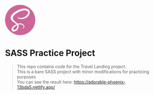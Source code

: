 <a href="https://sass-lang.com/" title="SASS"><img src="./resources/icons/sass.png" alt="SASS logo" width="100px" height="100px"></a> 
# SASS Practice Project
> This repo contains code for the Travel Landing project.</br>
> This is a bare SASS project with minor modifications for practicing purposes</br>
> You can see the result here: https://adorable-phoenix-13bda5.netlify.app/
